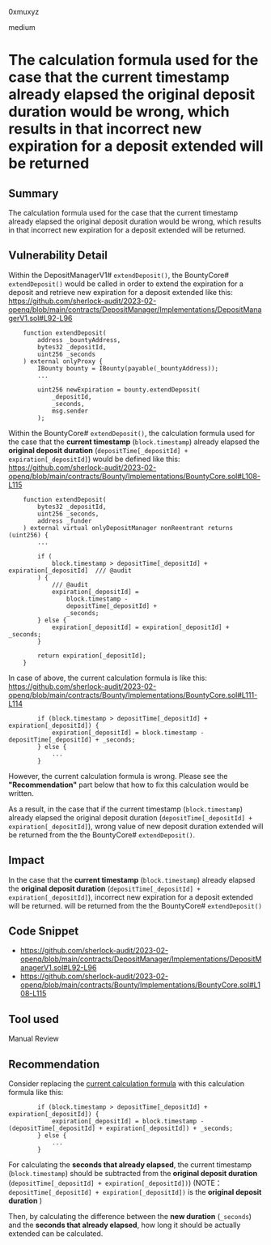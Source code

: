 0xmuxyz

medium

# The calculation formula used for the case that the current timestamp already elapsed the original deposit duration would be wrong, which results in that incorrect new expiration for a deposit extended will be returned

## Summary
The calculation formula used for the case that the current timestamp already elapsed the original deposit duration would be wrong, which results in that incorrect new expiration for a deposit extended will be returned.

## Vulnerability Detail

Within the DepositManagerV1# `extendDeposit()`,
the BountyCore# `extendDeposit()` would be called in order to extend the expiration for a deposit and retrieve new expiration for a deposit extended like this:
https://github.com/sherlock-audit/2023-02-openq/blob/main/contracts/DepositManager/Implementations/DepositManagerV1.sol#L92-L96
```solidity
    function extendDeposit(
        address _bountyAddress,
        bytes32 _depositId,
        uint256 _seconds
    ) external onlyProxy {
        IBounty bounty = IBounty(payable(_bountyAddress));
        ...

        uint256 newExpiration = bounty.extendDeposit(
            _depositId,
            _seconds,
            msg.sender
        );
```

Within the BountyCore# `extendDeposit()`, 
the calculation formula used for the case that the **current timestamp** (`block.timestamp`) already elapsed the **original deposit duration** (`depositTime[_depositId] + expiration[_depositId]`) would be defined like this:
https://github.com/sherlock-audit/2023-02-openq/blob/main/contracts/Bounty/Implementations/BountyCore.sol#L108-L115
```solidity
    function extendDeposit(
        bytes32 _depositId,
        uint256 _seconds,
        address _funder
    ) external virtual onlyDepositManager nonReentrant returns (uint256) {
        ...

        if (
            block.timestamp > depositTime[_depositId] + expiration[_depositId]  /// @audit
        ) {
            /// @audit
            expiration[_depositId] =
                block.timestamp -
                depositTime[_depositId] +
                _seconds;
        } else {
            expiration[_depositId] = expiration[_depositId] + _seconds;
        }

        return expiration[_depositId];
    }
```

In case of above, the current calculation formula is like this:
https://github.com/sherlock-audit/2023-02-openq/blob/main/contracts/Bounty/Implementations/BountyCore.sol#L111-L114
```solidity
        if (block.timestamp > depositTime[_depositId] + expiration[_depositId]) {
            expiration[_depositId] = block.timestamp - depositTime[_depositId] + _seconds;
        } else {
            ...
        }
```
However, the current calculation formula is wrong. Please see the **"Recommendation"** part below that how to fix this calculation would be written.

As a result, in the case that if the current timestamp (`block.timestamp`) already elapsed the original deposit duration (`depositTime[_depositId] + expiration[_depositId]`), wrong value of new deposit duration extended will be returned from the the BountyCore# `extendDeposit()`.

## Impact
In the case that the **current timestamp** (`block.timestamp`) already elapsed the **original deposit duration** (`depositTime[_depositId] + expiration[_depositId]`), incorrect new expiration for a deposit extended will be returned. will be returned from the the BountyCore# `extendDeposit()`

## Code Snippet
- https://github.com/sherlock-audit/2023-02-openq/blob/main/contracts/DepositManager/Implementations/DepositManagerV1.sol#L92-L96
- https://github.com/sherlock-audit/2023-02-openq/blob/main/contracts/Bounty/Implementations/BountyCore.sol#L108-L115

## Tool used
Manual Review

## Recommendation
Consider replacing the [current calculation formula](https://github.com/sherlock-audit/2023-02-openq/blob/main/contracts/Bounty/Implementations/BountyCore.sol#L111-L114) with this calculation formula like this:
```solidity
        if (block.timestamp > depositTime[_depositId] + expiration[_depositId]) {
            expiration[_depositId] = block.timestamp - (depositTime[_depositId] + expiration[_depositId]) + _seconds;
        } else {
            ...
        }
```
For calculating the **seconds that already elapsed**, the current timestamp (`block.timestamp`) should be subtracted from the **original deposit duration** (`depositTime[_depositId] + expiration[_depositId])`)
(NOTE： `depositTime[_depositId] + expiration[_depositId])` is the **original deposit duration** )

Then, by calculating the difference between the **new duration** (`_seconds`) and the **seconds that already elapsed**, how long it should be actually extended can be calculated.